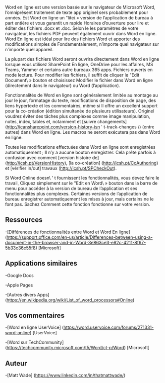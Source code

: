 

Word en ligne est une version basée sur le navigateur de Microsoft Word, l’omniprésent
traitement de texte app originel sers probablement pour années. Est Word en ligne
un \"lite\ » version de l’application de bureau à part entière et vous garantit un rapide
Horaires d’ouverture pour lire et éditer des fichiers .docx et .doc. Selon le
les paramètres de votre navigateur, les fichiers PDF peuvent également ouvrir dans Word en ligne. Word
En ligne est idéal pour lire des fichiers Word et apporter des modifications simples de
Fondamentalement, n’importe quel navigateur sur n’importe quel appareil.

La plupart des fichiers Word seront ouvrira directement dans Word en ligne lorsque vous utilisez SharePoint
En ligne, OneDrive pour les affaires, MS Teams, Yammer et certains autre bureaux
365 apps. Fichiers ouverts en mode lecture. Pour modifier les fichiers, il suffit de cliquer
le \"Edit Document\ » bouton et choisissez Modifier le fichier dans Word en ligne
(directement dans le navigateur) ou Word (l’application).

Fonctionnalités de Word en ligne sont généralement limitée au montage au jour le jour,
formatage du texte, modifications de disposition de page, des liens hypertexte et les commentaires, même si
Il offre un excellent support pour la co-création (édition simultanée de
plusieurs utilisateurs). Originel voudrez éviter des tâches plus complexes comme image
manipulation, notes, index, tables et, notamment et [suivre
changements] (http://icansharepoint.com/version-history-isn ' t-track-changes /)
(entre autres) dans Word en ligne. Les macros ne seront exécutera pas dans Word en ligne.

Toutes les modifications effectuées dans Word en ligne sont enregistrées automatiquement ; Il n’y a aucune
bouton enregistrer. Cela prête parfois à confusion avec comment [version
histoire de] (http://icsh.pt/VersionHistory),
[la co-création] (http://icsh.pt/CoAuthoring) et [vérifier
in/out] travaux (http://icsh.pt/SPCheckOut).

Si Word Online doesn\ ' t fournissent les fonctionnalités, vous devez faire le travail,
Cliquez simplement sur le \"Edit en Word\ » bouton dans la barre de menu pour accéder à la
version de bureau de l’application et ses fonctionnalités plus complexes. Certaines versions
de l’application de bureau enregistrer automatiquement les mises à jour, mais certains ne le font pas. Sachez
Comment cette fonction fonctionne sur votre version.

Ressources
---------

-[Différences de fonctionnalités entre Word et Word
    En ligne] (https://support.office.com/en-us/article/Differences-between-using-a-document-in-the-browser-and-in-Word-3e863ce3-e82c-4211-8f97-5b33c36c55f8)
    \[Microsoft\]

Applications similaires
--------------------

-Google Docs

-Apple Pages

-[Autres divers
    Apps] (https://en.wikipedia.org/wiki/List_of_word_processors#Online)

Vos commentaires
---------

-[Word en ligne UserVoice] (https://word.uservoice.com/forums/271331-word-online)
    \[UserVoice\]

-[Word sur TechCommunity] (https://techcommunity.microsoft.com/t5/Word/ct-p/Word)
    \[Microsoft\]

Auteur
---------

-[Matt Wade] (https://www.linkedin.com/in/thatmattwade/)

